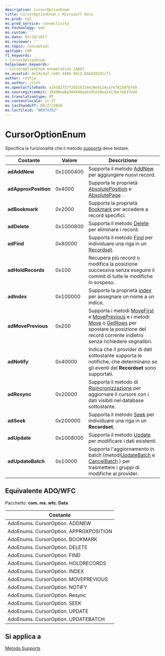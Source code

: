 ```yaml
---
description: CursorOptionEnum
title: CursorOptionEnum | Microsoft Docs
ms.prod: sql
ms.prod_service: connectivity
ms.technology: ado
ms.custom: ''
ms.date: 01/19/2017
ms.reviewer: ''
ms.topic: conceptual
apitype: COM
f1_keywords:
- CursorOptionEnum
helpviewer_keywords:
- CursorOptionEnum enumeration [ADO]
ms.assetid: 4e10cda7-ce81-4466-94c2-844d38191cf1
author: rothja
ms.author: jroth
ms.openlocfilehash: a14102f57f2b328314e20e4124ca7e78258fb7e0
ms.sourcegitcommit: 18a98ea6a30d448aa6195e10ea2413be7e837e94
ms.translationtype: MT
ms.contentlocale: it-IT
ms.lasthandoff: 08/27/2020
ms.locfileid: "88974352"
---
```

# <a name="cursoroptionenum"></a>CursorOptionEnum
Specifica la funzionalità che il metodo [supporta](./supports-method.md) deve testare.  
  
|Costante|Valore|Descrizione|  
|--------------|-----------|-----------------|  
|**adAddNew**|0x1000400|Supporta il metodo [AddNew](./addnew-method-ado.md) per aggiungere nuovi record.|  
|**adApproxPosition**|0x4000|Supporta le proprietà [AbsolutePosition](./absoluteposition-property-ado.md) e [AbsolutePage](./absolutepage-property-ado.md) .|  
|**adBookmark**|0x2000|Supporta la proprietà [Bookmark](./bookmark-property-ado.md) per accedere a record specifici.|  
|**adDelete**|0x1000800|Supporta il metodo [Delete](./delete-method-ado-recordset.md) per eliminare i record.|  
|**adFind**|0x80000|Supporta il metodo [Find](./find-method-ado.md) per individuare una riga in un [Recordset](./recordset-object-ado.md).|  
|**adHoldRecords**|0x100|Recupera più record o modifica la posizione successiva senza eseguire il commit di tutte le modifiche in sospeso.|  
|**adIndex**|0x100000|Supporta la proprietà [index](./index-property.md) per assegnare un nome a un indice.|  
|**adMovePrevious**|0x200|Supporta i metodi [MoveFirst](./movefirst-movelast-movenext-and-moveprevious-methods-ado.md) e [MovePrevious](./movefirst-movelast-movenext-and-moveprevious-methods-ado.md) e i metodi [Move](./move-method-ado.md) o [GetRows](./getrows-method-ado.md) per spostare la posizione del record corrente indietro senza richiedere segnalibri.|  
|**adNotify**|0x40000|Indica che il provider di dati sottostante supporta le notifiche, che determinano se gli eventi del **Recordset** sono supportati.|  
|**adResync**|0x20000|Supporta il metodo di [Risincronizzazione](./resync-method.md) per aggiornare il cursore con i dati visibili nel database sottostante.|  
|**adSeek**|0x200000|Supporta il metodo [Seek](./seek-method.md) per individuare una riga in un **Recordset**.|  
|**adUpdate**|0x1008000|Supporta il metodo [Update](./update-method.md) per modificare i dati esistenti.|  
|**adUpdateBatch**|0x10000|Supporta l'aggiornamento in batch (metodi[UpdateBatch](./updatebatch-method.md) e [CancelBatch](./cancelbatch-method-ado.md) ) per trasmettere i gruppi di modifiche al provider.|  
  
## <a name="adowfc-equivalent"></a>Equivalente ADO/WFC  
 Pacchetto: **com. ms. wfc. Data**  
  
|Costante|  
|--------------|  
|AdoEnums. CursorOption. ADDNEW|  
|AdoEnums. CursorOption. APPROXPOSITION|  
|AdoEnums. CursorOption. BOOKMARK|  
|AdoEnums. CursorOption. DELETE|  
|AdoEnums. CursorOption. FIND|  
|AdoEnums. CursorOption. HOLDRECORDS|  
|AdoEnums. CursorOption. INDEX|  
|AdoEnums. CursorOption. MOVEPREVIOUS|  
|AdoEnums. CursorOption. NOTIFY|  
|AdoEnums. CursorOption. Resync|  
|AdoEnums. CursorOption. SEEK|  
|AdoEnums. CursorOption. UPDATE|  
|AdoEnums. CursorOption. UPDATEBATCH|  
  
## <a name="applies-to"></a>Si applica a  
 [Metodo Supports](./supports-method.md)